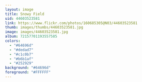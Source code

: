 ```yaml
---
layout: image
title: Snowy Field
uid: 44603523581
link: https://www.flickr.com/photos/160685305@N03/44603523581
thumb: images/thumbs/44603523581.jpg
image: images/44603523581.jpg
album: 72157701193557585
colors: 
  - "#64696d"
  - "#dedad7"
  - "#c1c0b7"
  - "#b6b1af"
  - "#252929"
background: "#64696d"
foreground: "#FFFFFF"
---
```


